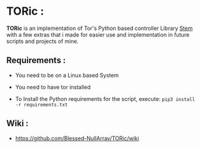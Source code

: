 # TORic :
**TORic** is an implementation of Tor's Python based controller Library [Stem](https://github.com/torproject/stem) with a few extras that i made for easier use and implementation in future scripts and projects of mine.

## Requirements :
* You need to be on a Linux based System

* You need to have tor installed

* To Install the Python requirements for the script, execute: `pip3 install -r requirements.txt`

## Wiki :

* https://github.com/Blessed-NullArray/TORic/wiki